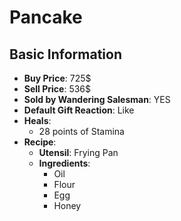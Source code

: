 # Pancake

## Basic Information

- **Buy Price**: 725$
- **Sell Price**: 536$
- **Sold by Wandering Salesman**: YES
- **Default Gift Reaction**: Like
- **Heals**:
  - 28 points of Stamina
- **Recipe**:
  - **Utensil**: Frying Pan
  - **Ingredients**:
    - Oil
    - Flour
    - Egg
    - Honey